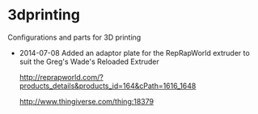 3dprinting
==========

Configurations and parts for 3D printing


- 2014-07-08 Added an adaptor plate for the RepRapWorld extruder to suit the Greg's Wade's Reloaded Extruder

    http://reprapworld.com/?products_details&products_id=164&cPath=1616_1648

    http://www.thingiverse.com/thing:18379
    
    
